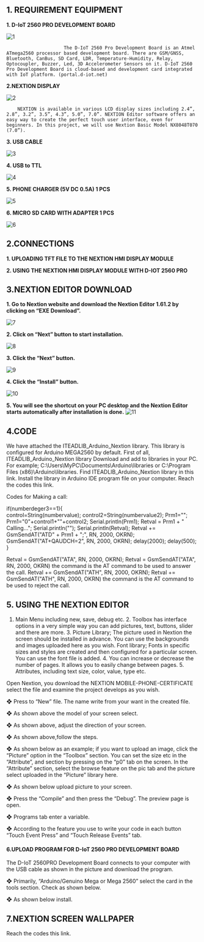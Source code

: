 
<h2> 1. REQUIREMENT EQUIPMENT </h2>
 
**1. D-IoT 2560 PRO DEVELOPMENT BOARD** 

![1](https://user-images.githubusercontent.com/61791991/93344175-08f09e80-f83a-11ea-9570-6cdc7eafe63a.png)

 
                         The D-IoT 2560 Pro Development Board is an Atmel ATmega2560 processor based development board. There are GSM/GNSS, Bluetooth, CanBus, SD Card, LDR, Temperature-Humidity, Relay, Optocoupler, Buzzer, Led, 3D Accelerometer Sensors on it. D-IoT 2560 Pro Development Board is cloud-based and development card integrated with IoT platform. (portal.d-iot.net) 
 
**2.NEXTION DISPLAY** 

 ![2](https://user-images.githubusercontent.com/61791991/93344271-24f44000-f83a-11ea-961c-706e9995f14e.png)
 
        NEXTION is available in various LCD display sizes including 2.4”, 2.8”, 3.2”, 3.5”, 4.3”, 5.0”, 7.0”. NEXTION Editor software offers an easy way to create the perfect touch user interface, even for beginners. In this project, we will use Nextion Basic Model NX8048T070 (7.0”). 
 
**3. USB CABLE**                                            

![3](https://user-images.githubusercontent.com/61791991/93344341-3a696a00-f83a-11ea-94e6-6a0f0a2c4ef7.png)

 
**4. USB to TTL** 

 ![4](https://user-images.githubusercontent.com/61791991/93344359-43f2d200-f83a-11ea-9dd6-9b0a6ce1f74b.png)
 
 
**5. PHONE CHARGER (5V DC 0.5A) 1 PCS** 


![5](https://user-images.githubusercontent.com/61791991/93344384-4ead6700-f83a-11ea-90f9-0abbfb9099a6.png)

 
 
**6. MICRO SD CARD WITH ADAPTER 1 PCS** 


 ![6](https://user-images.githubusercontent.com/61791991/93344421-5a992900-f83a-11ea-8f74-3318582872ef.png)

 
<h2> 2.CONNECTIONS </h2>
 
**1. UPLOADING TFT FILE TO THE NEXTION HMI DISPLAY MODULE** 
 
**2. USING THE NEXTION HMI DISPLAY MODULE WITH D-IOT 2560 PRO** 
 
 
 
<h2> 3.NEXTION EDITOR DOWNLOAD </h2>
 
**1. Go to Nextion website and download the Nextion Editor 1.61.2 by clicking on “EXE Download”.** 


 
 ![7](https://user-images.githubusercontent.com/61791991/93344439-6127a080-f83a-11ea-9285-939ed2061c67.png)
 
 

**2. Click on “Next” button to start installation.** 


![8](https://user-images.githubusercontent.com/61791991/93344525-743a7080-f83a-11ea-8320-1fc5e81d146c.png)

 
**3. Click the “Next” button.**


 ![9](https://user-images.githubusercontent.com/61791991/93344557-7ac8e800-f83a-11ea-9edf-0133f372d6e5.png)

**4. Click the “Install” button.** 


 ![10](https://user-images.githubusercontent.com/61791991/93344638-92a06c00-f83a-11ea-8762-f722c505ad53.png)

 
**5. You will see the shortcut on your PC desktop and the Nextion Editor starts automatically after installation is done.** 
 ![11](https://user-images.githubusercontent.com/61791991/93344664-9a601080-f83a-11ea-81df-1ee9561a02e9.png)

           
 
 
<h2> 4.CODE </h2>
 
We have attached the ITEADLIB_Arduino_Nextion library. This library is configured for Arduino MEGA2560 by default. First of all, ITEADLIB_Arduino_Nextion library Download and add to libraries in your PC. For example;   C:\Users\MyPC\Documents\Arduino\libraries or C:\Program Files (x86)\Arduino\libraries.  Find ITEADLIB_Arduino_Nextion library in this link. Install the library in Arduino IDE program file on your computer. Reach the codes this link. 
 
 
 
 
Codes for Making a call: 
 
if(numberdeger3==1){  
  control=String(numbervalue); 
  control2=String(numbervalue2); 
  Prm1=""; 
  Prm1="0"+control1+""+control2; 
  Serial.println(Prm1); 
   Retval = Prm1 + " Calling..."; 
   Serial.println(""); 
   Serial.println(Retval); 
   Retval += GsmSendAT("ATD" + Prm1 + ";", RN, 2000, OKRN); 
   GsmSendAT("AT+QAUDCH=2", RN, 2000, OKRN); 
   delay(2000); 
   delay(500); 
} 
 
 
Retval = GsmSendAT("ATA", RN, 2000, OKRN); 
   Retval = GsmSendAT("ATA", RN, 2000, OKRN)  the command is the AT command to be used to answer the call. 
Retval += GsmSendAT("ATH", RN, 2000, OKRN); 
   Retval += GsmSendAT("ATH", RN, 2000, OKRN)  the command is the AT command to be used to reject the call. 
 
 
 
<h2> 5. USING THE NEXTION EDITOR</h2>
 
 
 
1. Main Menu including new, save, debug etc. 2. Toolbox has interface options in a very simple way you can add pictures, text, buttons, slider and there are more. 3. Picture Library; The picture used in Nextion the screen should be installed in advance. You can use the backgrounds and images uploaded here as you wish.   Font library; Fonts in specific sizes and styles are created and then configured for a particular screen. You can use the font file is added. 4. You can increase or decrease the number of pages. It allows you to easily change between pages. 5. Attributes, including text size, color, value, type  etc. 
 
 
 
 
Open Nextion, you download the NEXTION MOBILE-PHONE-CERTIFICATE select the file and examine the project develops as you wish. 
 
❖ Press to “New” file. The name write from your want in the created file. 
 
❖  As shown above the model  of your screen select. 

 
❖ As shown above, adjust the direction of your screen. 
 
 
❖ As shown above,follow the steps. 
 
 
 
 
❖ As shown below as an example; if you want to upload an image, click the “Picture” option in the “Toolbox” section. You can set the size etc in the “Attribute”, and section by pressing on the “p0” tab on the screen. In the “Attribute” section, select the browse feature on the pic tab and the picture select uploaded in the “Picture” library here. 
 
 
 
 
 
❖ As shown below upload picture to your screen. 
 
 
❖ Press the “Compile” and then press the “Debug”. The preview page is open. 
 
 
❖ Programs tab enter a variable. 
 
❖ According to the feature you use to write your code in each button  “Touch Event Press” and “Touch Release Events” tab. 
 
<h4> 6.UPLOAD PROGRAM FOR D-IoT 2560 PRO DEVELOPMENT BOARD </h4>
 
The D-IoT 2560PRO Development Board connects to your computer with the USB cable as shown in the picture and download the program.
 
❖ Primarily, “Arduino/Genuino Mega or Mega 2560” select the card in the tools section. Check as shown below.  
 
 
❖ As shown below install. 
 
 
 
<h2> 7.NEXTION SCREEN WALLPAPER </h2>
 
Reach the codes this link.
